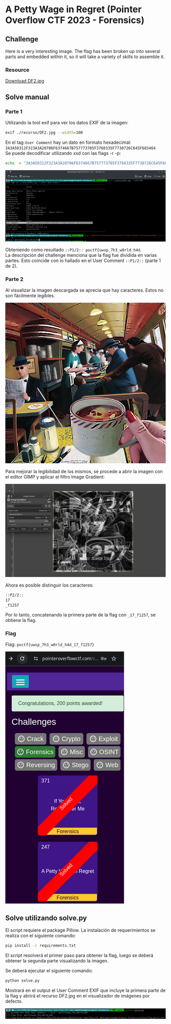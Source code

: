 # A Petty Wage in Regret (Pointer Overflow CTF 2023 - Forensics)

## Challenge
Here is a very interesting image. The flag has been broken up into several parts and embedded within it, so it will take a variety of skills to assemble it.

### Resource
[Download DF2.jpg](https://uwspedu-my.sharepoint.com/:i:/g/personal/cjohnson_uwsp_edu/EUU6XEnKsk1BopS8Iz0JAD8B1yHWrVJZXYnmbCqhIPYVHw?e=sLK92J)

## Solve manual
### Parte 1
Utilizando la tool exif para ver los datos EXIF de la imagen:

```bash
exif ./recurso/DF2.jpg --width=100
```

En el tag `User Comment` hay un dato en formato hexadecimal: `3A3A50312F323A3A20706F6374667B757773705F3768335F7730726C645F683464`  
Se puede decodificar utilizando xxd con las flags -r -p:

```bash
echo -n "3A3A50312F323A3A20706F6374667B757773705F3768335F7730726C645F683464" | xxd -r -p
```

![exif xxd](./images/apettywageinregret-exif-xxd.png)

Obteniendo como resultado `::P1/2:: poctf{uwsp_7h3_w0rld_h4d`.  
La descripción del challenge menciona que la flag fue dividida en varias partes. Esto coincide con lo hallado en el User Comment `::P1/2::` (parte 1 de 2).

### Parte 2
Al visualizar la imagen descargada se aprecia que hay caracteres. Estos no son fácilmente legibles.

![Imagen original DF2.jpg](./recurso/DF2.jpg)

Para mejorar la legibilidad de los mismos, se procede a abrir la imagen con el editor GIMP y aplicar el filtro Image Gradient:

![Imagen DF2 editada en gimp](./images/apettywageinregret-gimp-filters-image-gradient.png)

Ahora es posible distinguir los caracteres:

```
::P2/2::
17
_f1257
```

Por lo tanto, concatenando la primera parte de la flag con `_17_f1257`, se obtiene la flag.

### Flag
Flag: `poctf{uwsp_7h3_w0rld_h4d_17_f1257}`

![Solved](./images/apettywageinregret-solved.png)

## Solve utilizando solve.py
El script requiere el package Pillow. La instalación de requerimientos se realiza con el siguiente comando:

```bash
pip install -r requirements.txt
```

El script resolverá el primer paso para obtener la flag, luego se deberá obtener la segunda parte visualizando la imagen.  

Se deberá ejecutar el siguiente comando:

```bash
python solve.py
```

Mostrará en el output el User Comment EXIF que incluye la primera parte de la flag y abrirá el recurso DF2.jpg en el visualizador de imágenes por defecto.

![Solved using python script](./images/apettywageinregret-step1-python-solve.png)